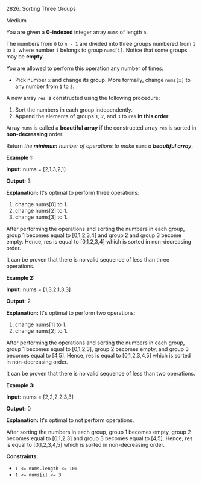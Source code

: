 2826\. Sorting Three Groups

Medium

You are given a **0-indexed** integer array `nums` of length `n`.

The numbers from `0` to `n - 1` are divided into three groups numbered from `1` to `3`, where number `i` belongs to group `nums[i]`. Notice that some groups may be **empty**.

You are allowed to perform this operation any number of times:

*   Pick number `x` and change its group. More formally, change `nums[x]` to any number from `1` to `3`.

A new array `res` is constructed using the following procedure:

1.  Sort the numbers in each group independently.
2.  Append the elements of groups `1`, `2`, and `3` to `res` **in this order**.

Array `nums` is called a **beautiful array** if the constructed array `res` is sorted in **non-decreasing** order.

Return _the **minimum** number of operations to make_ `nums` _a **beautiful array**_.

**Example 1:**

**Input:** nums = [2,1,3,2,1]

**Output:** 3

**Explanation:** It's optimal to perform three operations: 
1. change nums[0] to 1. 
2. change nums[2] to 1. 
3. change nums[3] to 1. 

After performing the operations and sorting the numbers in each group, group 1 becomes equal to [0,1,2,3,4] and group 2 and group 3 become empty. Hence, res is equal to [0,1,2,3,4] which is sorted in non-decreasing order. 

It can be proven that there is no valid sequence of less than three operations.

**Example 2:**

**Input:** nums = [1,3,2,1,3,3]

**Output:** 2

**Explanation:** It's optimal to perform two operations: 
1. change nums[1] to 1. 
2. change nums[2] to 1. 

After performing the operations and sorting the numbers in each group, group 1 becomes equal to [0,1,2,3], group 2 becomes empty, and group 3 becomes equal to [4,5]. Hence, res is equal to [0,1,2,3,4,5] which is sorted in non-decreasing order. 

It can be proven that there is no valid sequence of less than two operations.

**Example 3:**

**Input:** nums = [2,2,2,2,3,3]

**Output:** 0

**Explanation:** It's optimal to not perform operations. 

After sorting the numbers in each group, group 1 becomes empty, group 2 becomes equal to [0,1,2,3] and group 3 becomes equal to [4,5]. Hence, res is equal to [0,1,2,3,4,5] which is sorted in non-decreasing order.

**Constraints:**

*   `1 <= nums.length <= 100`
*   `1 <= nums[i] <= 3`
